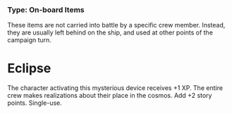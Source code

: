 ### Type: On-board Items

These items are not carried into battle by a specific crew member. Instead, they are usually left behind on the ship, and used at other points of the campaign turn.
# Eclipse

The character activating this mysterious device receives +1 XP. The entire crew makes realizations about their place in the cosmos. Add +2 story points. Single-use.